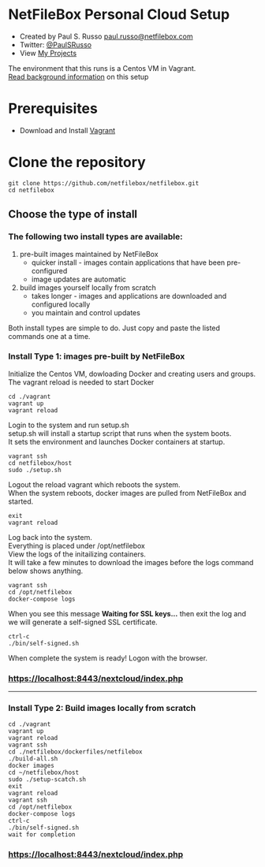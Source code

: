 # NetFileBox Personal Cloud Setup
* Created by Paul S. Russo  paul.russo@netfilebox.com
* Twitter: [@PaulSRusso](https://twitter.com/@PaulSRusso)
* View [My Projects](https://paulsrusso.github.io)

The environment that this runs is a Centos VM in Vagrant.   
[Read background information](https://paulsrusso.github.io/netfilebox) on this setup

# Prerequisites
* Download and Install <a href="https://www.vagrantup.com/downloads.html">Vagrant</a>

# Clone the repository
```ShellSession
git clone https://github.com/netfilebox/netfilebox.git
cd netfilebox
```

## Choose the type of install 

### The following two install types are available:
1. pre-built images maintained by NetFileBox 
   * quicker install - images contain applications that have been pre-configured 
   * image updates are automatic
2. build images yourself locally from scratch 
   * takes longer - images and applications are downloaded and configured locally 
   * you maintain and control updates  

Both install types are simple to do. Just copy and paste the listed commands one at a time.

### Install Type 1: images pre-built by NetFileBox   
Initialize the Centos VM, dowloading Docker and creating users and groups.  
The vagrant reload is needed to start Docker 
```ShellSession
cd ./vagrant
vagrant up
vagrant reload
```
Login to the system and run setup.sh  
setup.sh will install a startup script that runs when the system boots.  
It sets the environment and launches Docker containers at startup.  
```ShellSession
vagrant ssh
cd netfilebox/host
sudo ./setup.sh
```
Logout the reload vagrant which reboots the system.   
When the system reboots, docker images are pulled from NetFileBox and started. 
```ShellSession
exit
vagrant reload
```
Log back into the system.   
Everything is placed under /opt/netfilebox  
View the logs of the initailizing containers.    
It will take a few minutes to download the images before the logs command below shows anything.
```ShellSession
vagrant ssh
cd /opt/netfilebox
docker-compose logs
```
When you see this message **Waiting for SSL keys...** then exit the log and we will generate a self-signed SSL certificate.

```ShellSession
ctrl-c
./bin/self-signed.sh
```
When complete the system is ready! Logon with the browser.   
### [https://localhost:8443/nextcloud/index.php](https://localhost:8443/nextcloud/index.php)

---
### Install Type 2: Build images locally from scratch
```ShellSession
cd ./vagrant
vagrant up
vagrant reload
vagrant ssh
cd ./netfilebox/dockerfiles/netfilebox
./build-all.sh
docker images
cd ~/netfilebox/host
sudo ./setup-scatch.sh
exit
vagrant reload
vagrant ssh
cd /opt/netfilebox
docker-compose logs
ctrl-c
./bin/self-signed.sh
wait for completion
```
### [https://localhost:8443/nextcloud/index.php](https://localhost:8443/nextcloud/index.php)
